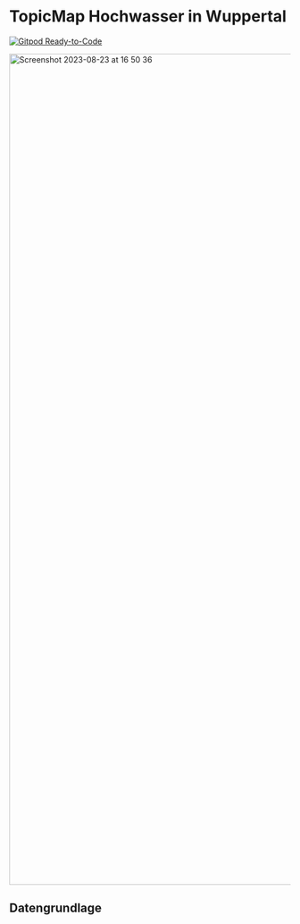 # TopicMap Hochwasser in Wuppertal

[![Gitpod Ready-to-Code](https://img.shields.io/badge/Gitpod-ready--to--code-blue?logo=gitpod)](https://gitpod.io/#https://github.com/topicmaps-wuppertal)

<img width="1488" alt="Screenshot 2023-08-23 at 16 50 36" src="https://github.com/topicmaps-wuppertal/hochwasser/assets/837211/736cc19c-6504-4fff-81d5-cc8cbaab2c87">

## Datengrundlage
